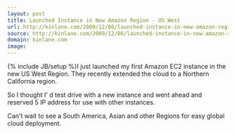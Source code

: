 ```yaml
---
layout: post
title: Launched Instance in New Amazon Region - US West
url: http://kinlane.com/2009/12/06/launched-instance-in-new-amazon-region-us-west/
source: http://kinlane.com/2009/12/06/launched-instance-in-new-amazon-region-us-west/
domain: kinlane.com
image: 
---
```

{% include JB/setup %}I just launched my first Amazon EC2 instance in the new US West Region. They recently extended the cloud to a Northern California region.<p></p>
So I thought I' d test drive with a new instance and went ahead and reserved 5 IP address for use with other instances.<p></p>
Can't wait to see a South America, Asian and other Regions for easy global cloud deployment.
